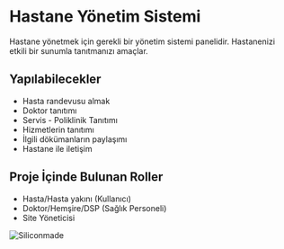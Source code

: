 # Hastane Yönetim Sistemi
Hastane yönetmek için gerekli bir yönetim sistemi panelidir. Hastanenizi etkili bir sunumla tanıtmanızı amaçlar.

## Yapılabilecekler
* Hasta randevusu almak
* Doktor tanıtımı
* Servis - Poliklinik Tanıtımı
* Hizmetlerin tanıtımı
* İlgili dökümanların paylaşımı
* Hastane ile iletişim


## Proje İçinde Bulunan Roller
* Hasta/Hasta yakını (Kullanıcı)
* Doktor/Hemşire/DSP (Sağlık Personeli)
* Site Yöneticisi



![Siliconmade](https://img.freepik.com/free-vector/people-walking-sitting-hospital-building-city-clinic-glass-exterior-flat-vector-illustration-medical-help-emergency-architecture-healthcare-concept_74855-10130.jpg?size=626&ext=jpg&ga=GA1.1.1546980028.1703721600&semt=sph)

